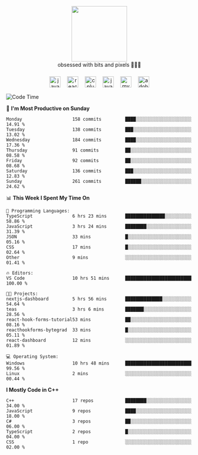 


  <div align="center">
    
   <img src = "https://i.postimg.cc/W1R4TF4j/d6kpuve-c97567cf-518b-4b86-a271-5c89d88d22f7.gif"  width=150px height=150px />
 </div>

<div align="center">
  obsessed with bits and pixels 🧑‍💻🎨
</div>

  ###
<div align="center">
 <img src="https://cdn.jsdelivr.net/gh/devicons/devicon/icons/javascript/javascript-original.svg" height="30" alt="javascript logo"  />
  <img width="10" />
  <img src="https://cdn.jsdelivr.net/gh/devicons/devicon/icons/react/react-original.svg" height="30" alt="react logo"  />
  <img width="10" />
   <!--<img src="https://cdn.jsdelivr.net/gh/devicons/devicon/icons/nodejs/nodejs-original.svg" height="30" alt="nodejs logo"  />
  <img width="10" />
 <img src="https://cdn.jsdelivr.net/gh/devicons/devicon/icons/flutter/flutter-original.svg" height="30" alt="flutter logo"  />
 <img width="10" />-->
  <img src="https://cdn.jsdelivr.net/gh/devicons/devicon/icons/cplusplus/cplusplus-original.svg" height="30" alt="cpluplus logo"  />
  <img width="10" />
  <img src="https://cdn.jsdelivr.net/gh/devicons/devicon/icons/java/java-original.svg" height="30" alt="java logo"  />
  <img width="10" />
  <img src="https://skillicons.dev/icons?i=mysql" height="30" alt="mysql logo"  />
  <img width="10" />
  <img src="https://skillicons.dev/icons?i=pr" height="30" alt="adobepremierepro logo"  />
</div>

<!--START_SECTION:waka-->
![Code Time](http://img.shields.io/badge/Code%20Time-291%20hrs%2035%20mins-blue)

📅 **I'm Most Productive on Sunday** 

```text
Monday                   158 commits         ████░░░░░░░░░░░░░░░░░░░░░   14.91 % 
Tuesday                  138 commits         ███░░░░░░░░░░░░░░░░░░░░░░   13.02 % 
Wednesday                184 commits         ████░░░░░░░░░░░░░░░░░░░░░   17.36 % 
Thursday                 91 commits          ██░░░░░░░░░░░░░░░░░░░░░░░   08.58 % 
Friday                   92 commits          ██░░░░░░░░░░░░░░░░░░░░░░░   08.68 % 
Saturday                 136 commits         ███░░░░░░░░░░░░░░░░░░░░░░   12.83 % 
Sunday                   261 commits         ██████░░░░░░░░░░░░░░░░░░░   24.62 % 
```


📊 **This Week I Spent My Time On** 

```text
💬 Programming Languages: 
TypeScript               6 hrs 23 mins       ███████████████░░░░░░░░░░   58.86 % 
JavaScript               3 hrs 24 mins       ████████░░░░░░░░░░░░░░░░░   31.39 % 
JSON                     33 mins             █░░░░░░░░░░░░░░░░░░░░░░░░   05.16 % 
CSS                      17 mins             █░░░░░░░░░░░░░░░░░░░░░░░░   02.64 % 
Other                    9 mins              ░░░░░░░░░░░░░░░░░░░░░░░░░   01.41 % 

🔥 Editors: 
VS Code                  10 hrs 51 mins      █████████████████████████   100.00 % 

🐱‍💻 Projects: 
nextjs-dashboard         5 hrs 56 mins       ██████████████░░░░░░░░░░░   54.64 % 
teas                     3 hrs 6 mins        ███████░░░░░░░░░░░░░░░░░░   28.56 % 
react-hook-forms-tutorial53 mins             ██░░░░░░░░░░░░░░░░░░░░░░░   08.16 % 
reacthookforms-bytegrad  33 mins             █░░░░░░░░░░░░░░░░░░░░░░░░   05.11 % 
react-dashboard          12 mins             ░░░░░░░░░░░░░░░░░░░░░░░░░   01.89 % 

💻 Operating System: 
Windows                  10 hrs 48 mins      █████████████████████████   99.56 % 
Linux                    2 mins              ░░░░░░░░░░░░░░░░░░░░░░░░░   00.44 % 
```

**I Mostly Code in C++** 

```text
C++                      17 repos            ████████░░░░░░░░░░░░░░░░░   34.00 % 
JavaScript               9 repos             ████░░░░░░░░░░░░░░░░░░░░░   18.00 % 
C#                       3 repos             ██░░░░░░░░░░░░░░░░░░░░░░░   06.00 % 
TypeScript               2 repos             █░░░░░░░░░░░░░░░░░░░░░░░░   04.00 % 
CSS                      1 repo              ░░░░░░░░░░░░░░░░░░░░░░░░░   02.00 % 
```




<!--END_SECTION:waka-->
